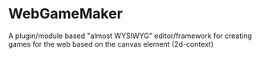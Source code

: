 WebGameMaker
============

A plugin/module based "almost WYSIWYG" editor/framework for creating games for the web based on the canvas element (2d-context)
